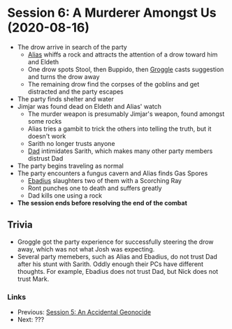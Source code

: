 # Session 6: A Murderer Amongst Us (2020-08-16)
* The drow arrive in search of the party
    * [Alias](../../characters/pcs/alias.md) whiffs a rock and attracts the attention of a drow toward him and Eldeth
    * One drow spots Stool, then Buppido, then [Groggle](../../characters/pcs/groggle.md) casts suggestion and turns the drow away
    * The remaining drow find the corpses of the goblins and get distracted and the party escapes
* The party finds shelter and water
* Jimjar was found dead on Eldeth and Alias' watch
    * The murder weapon is presumably Jimjar's weapon, found amongst some rocks
    * Alias tries a gambit to trick the others into telling the truth, but it doesn't work
    * Sarith no longer trusts anyone
    * [Dad](../../characters/pcs/dad.md) intimidates Sarith, which makes many other party members distrust Dad
* The party begins traveling as normal
* The party encounters a fungus cavern and Alias finds Gas Spores
    * [Ebadius](../../characters/pcs/ebadius.md) slaughters two of them with a Scorching Ray
    * Ront punches one to death and suffers greatly
    * Dad kills one using a rock
* **The session ends before resolving the end of the combat**

## Trivia
* Groggle got the party experience for successfully steering the drow away, which was not what Josh was expecting.
* Several party memebers, such as Alias and Ebadius, do not trust Dad after his stunt with Sarith. Oddly enough their PCs have different thoughts. For example, Ebadius does not trust Dad, but Nick does not trust Mark.

### Links
* Previous: [Session 5: An Accidental Geonocide](session5-2020-07-26.md)
* Next: ???
